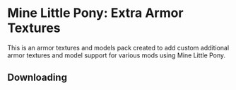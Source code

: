 
# Mine Little Pony: Extra Armor Textures

This is an armor textures and models pack created to add custom additional armor textures and model
support for various mods using Mine Little Pony.

## Downloading
